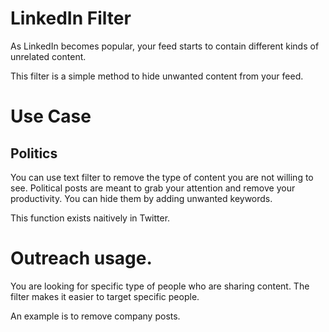 # LinkedIn Filter

As LinkedIn becomes popular, your feed starts to contain different kinds of unrelated content.

This filter is a simple method to hide unwanted content from your feed.



# Use Case

## Politics

You can use text filter to remove the type of content you are not willing to see. Political posts are meant to grab your attention and remove your productivity. You can hide them by adding unwanted keywords.

This function exists naitively in Twitter.

# Outreach usage.

You are looking for specific type of people who are sharing content. The filter makes it easier to target specific people.

An example is to remove company posts.